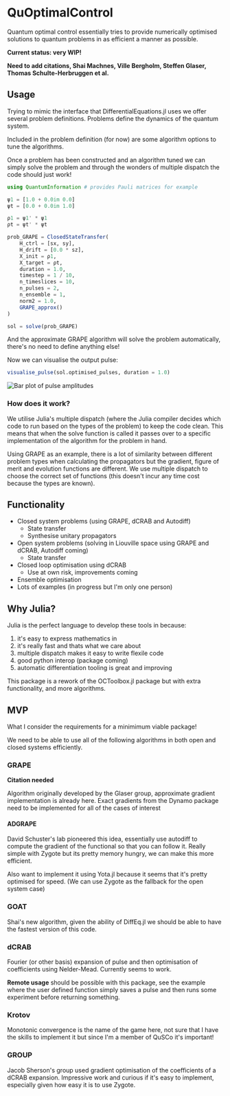 # QuOptimalControl

Quantum optimal control essentially tries to provide numerically optimised solutions to quantum problems in as efficient a manner as possible. 

**Current status: very WIP!**

**Need to add citations, Shai Machnes, Ville Bergholm, Steffen Glaser, Thomas Schulte-Herbruggen et al.**

## Usage

Trying to mimic the interface that DifferentialEquations.jl uses we offer several problem definitions. Problems define the dynamics of the quantum system.

Included in the problem definition (for now) are some algorithm options to tune the algorithms. 

Once a problem has been constructed and an algorithm tuned we can simply solve the problem and through the wonders of multiple dispatch the code should just work!

```julia
using QuantumInformation # provides Pauli matrices for example

ψ1 = [1.0 + 0.0im 0.0]
ψt = [0.0 + 0.0im 1.0]

ρ1 = ψ1' * ψ1
ρt = ψt' * ψt

prob_GRAPE = ClosedStateTransfer(
    H_ctrl = [sx, sy],
    H_drift = [0.0 * sz],
    X_init = ρ1,
    X_target = ρt,
    duration = 1.0,
    timestep = 1 / 10,
    n_timeslices = 10,
    n_pulses = 2,
    n_ensemble = 1,
    norm2 = 1.0,
    GRAPE_approx()
)

sol = solve(prob_GRAPE)
```

And the approximate GRAPE algorithm will solve the problem automatically, there's no need to define anything else!

Now we can visualise the output pulse:

```julia
visualise_pulse(sol.optimised_pulses, duration = 1.0)
```

![Bar plot of pulse amplitudes](https://raw.githubusercontent.com/alastair-marshall/QuOptimalControl.jl/master/assets/pulsevis.png "Pulse output")



### How does it work?

We utilise Julia's multiple dispatch (where the Julia compiler decides which code to run based on the types of the problem) to keep the code clean. This means that when the solve function is called it passes over to a specific implementation of the algorithm for the problem in hand.

Using GRAPE as an example, there is a lot of similarity between different problem types when calculating the propagators but the gradient, figure of merit and evolution functions are different. We use multiple dispatch to choose the correct set of functions (this doesn't incur any time cost because the types are known). 


## Functionality
* Closed system problems (using GRAPE, dCRAB and Autodiff)
    * State transfer
    * Synthesise unitary propagators
* Open system problems (solving in Liouville space using GRAPE and dCRAB, Autodiff coming)
    * State transfer 
* Closed loop optimisation using dCRAB
    * Use at own risk, improvements coming
* Ensemble optimisation
* Lots of examples (in progress but I'm only one person)

## Why Julia?

Julia is the perfect language to develop these tools in because:
1. it's easy to express mathematics in
2. it's really fast and thats what we care about
3. multiple dispatch makes it easy to write flexile code
4. good python interop (package coming)
5. automatic differentiation tooling is great and improving

This package is a rework of the OCToolbox.jl package but with extra functionality, and more algorithms.


## MVP

What I consider the requirements for a minimimum viable package!

We need to be able to use all of the following algorithms in both open and closed systems efficiently.

### GRAPE

**Citation needed**

Algorithm originally developed by the Glaser group, approximate gradient implementation is already here. Exact gradients from the Dynamo package need to be implemented for all of the cases of interest

#### ADGRAPE

David Schuster's lab pioneered this idea, essentially use autodiff to compute the gradient of the functional so that you can follow it. Really simple with Zygote but its pretty memory hungry, we can make this more efficient.

Also want to implement it using Yota.jl because it seems that it's pretty optimised for speed. (We can use Zygote as the fallback for the open system case)

### GOAT

Shai's new algorithm, given the ability of DiffEq.jl we should be able to have the fastest version of this code.


### dCRAB

Fourier (or other basis) expansion of pulse and then optimisation of coefficients using Nelder-Mead. Currently seems to work.

**Remote usage** should be possible with this package, see the example where the user defined function simply saves a pulse and then runs some experiment before returning something.

### Krotov

Monotonic convergence is the name of the game here, not sure that I have the skills to implement it but since I'm a member of QuSCo it's important!

### GROUP

Jacob Sherson's group used gradient optimisation of the coefficients of a dCRAB expansion. Impressive work and curious if it's easy to implement, especially given how easy it is to use Zygote. 

